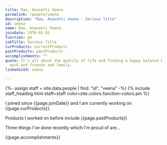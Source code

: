 ```yaml
---
title: Rao, Anavatti Veena
permalink: /people/veena
description: "Rao, Anavatti Veena - Serious Title"
id: veena
name: Rao, Anavatti Veena
joinDate: 1970-01-01
function: pm
jobTitle: Serious Title
curProducts: currentProducts
pastProducts: pastProducts
accomplishments: ""
quote: It’s all about the quality of life and finding a happy balance between
  work and friends and family.
linkedinId: veena

---
```


{%- assign staff = site.data.people | find: "id", "veena" -%}
{% include staff_heading.html staff=staff color=site.colors.function-colors.pm %}

<p>I joined since {{page.joinDate}} and I am currently working on {{page.curProducts}}.</p>

<p>Products I worked on before include {{page.pastProducts}}</p>

<p>Three things I've done recently which I'm proud of are...</p>
{{page.accomplishments}}
